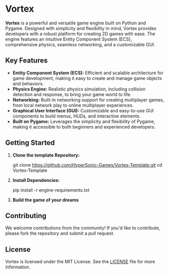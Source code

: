 Vortex
======

**Vortex** is a powerful and versatile game engine built on Python and Pygame. Designed with simplicity and flexibility in mind, Vortex provides developers with a robust platform for creating 2D games with ease. The engine features an intuitive Entity Component System (ECS), comprehensive physics, seamless networking, and a customizable GUI.

Key Features
------------

*   **Entity Component System (ECS):** Efficient and scalable architecture for game development, making it easy to create and manage game objects and behaviors.
*   **Physics Engine:** Realistic physics simulation, including collision detection and response, to bring your game world to life.
*   **Networking:** Built-in networking support for creating multiplayer games, from local network play to online multiplayer experiences.
*   **Graphical User Interface (GUI):** Customizable and easy-to-use GUI components to build menus, HUDs, and interactive elements.
*   **Built on Pygame:** Leverages the simplicity and flexibility of Pygame, making it accessible to both beginners and experienced developers.

Getting Started
---------------

1.  **Clone the template Repository:**

    git clone https://github.com/HyperSonic-Games/Vortex-Template.git
    cd Vortex-Template
    

2.  **Install Dependencies:**

    pip install -r engine-requirements.txt
    

3.  **Build the game of your dreams**
    

Contributing
------------

We welcome contributions from the community! If you'd like to contribute, please fork the repository and submit a pull request.

License
-------

Vortex is licensed under the MIT License. See the [LICENSE](LICENSE) file for more information.
